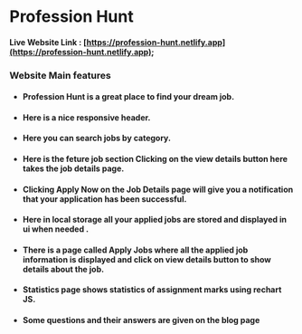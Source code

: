 # Profession Hunt

#### Live Website Link : [https://profession-hunt.netlify.app](https://profession-hunt.netlify.app);

### Website Main features

- #### Profession Hunt is a great place to find your dream job.
- #### Here is a nice responsive header.
- #### Here you can search jobs by category.
- #### Here is the feture job section Clicking on the view details button here takes the job details page.
- #### Clicking Apply Now on the Job Details page will give you a notification that your application has been successful.
- #### Here in local storage all your applied jobs are stored and displayed in ui when needed .
- #### There is a page called Apply Jobs where all the applied job information is displayed and click on view details button to show details about the job.
- #### Statistics page shows statistics of assignment marks using rechart JS.

* #### Some questions and their answers are given on the blog page
